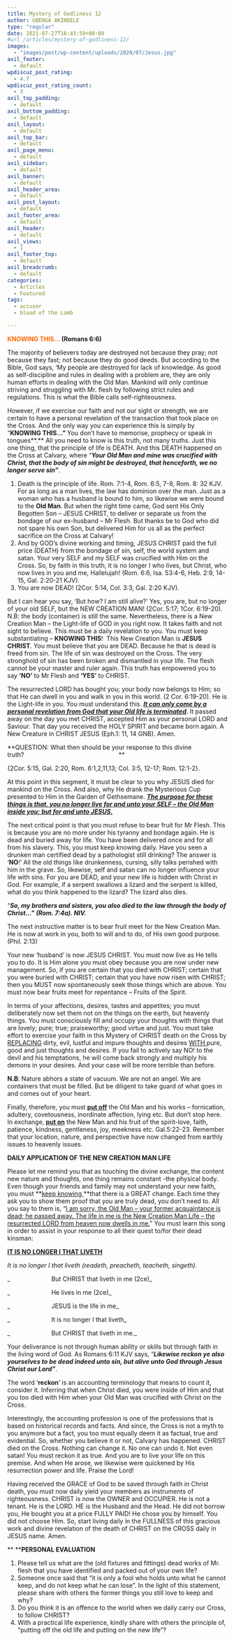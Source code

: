 ```yaml
---
title: Mystery of Godliness 12
author: GBENGA AKINDELE
type: "regular"
date: 2021-07-27T16:43:59+00:00
#url /articles/mystery-of-godliness-12/
images: 
  - "images/post/wp-content/uploads/2020/07/Jesus.jpg"
axil_footer:
  - default
wpdiscuz_post_rating:
  - 4.7
wpdiscuz_post_rating_count:
  - 3
axil_top_padding:
  - default
axil_bottom_padding:
  - default
axil_layout:
  - default
axil_top_bar:
  - default
axil_page_menu:
  - default
axil_sidebar:
  - default
axil_banner:
  - default
axil_header_area:
  - default
axil_post_layout:
  - default
axil_footer_area:
  - default
axil_header:
  - default
axil_views:
  - 1
axil_footer_top:
  - default
axil_breadcrumb:
  - default
categories:
  - Articles
  - Featured
tags:
  - accuser
  - blood of the Lamb

---
```

**<span style="color: #ff6600;">KNOWING THIS…</span> (Romans 6:6)**

The majority of believers today are destroyed not because they pray; not because they fast; not because they do good deeds. But according to the Bible, God says, ‘My people are destroyed for lack of knowledge. As good as self-discipline and rules in dealing with a problem are, they are only human efforts in dealing with the Old Man. Mankind will only continue striving and struggling with Mr. flesh by following strict rules and regulations. This is what the Bible calls self-righteousness.

However, if we exercise our faith and not our sight or strength, we are certain to have a personal revelation of the transaction that took place on the Cross. And the only way you can experience this is simply by “**KNOWING THIS…”** You don’t have to memorise, prophecy or speak in tongues**.** All you need to know is this truth, not many truths. Just this one thing, that the principle of life is DEATH. And this DEATH happened on the Cross at Calvary, where “**_Your Old Man and mine was crucified with Christ, that the body of sin might be destroyed, that henceforth, we no longer serve sin”_**.

  1. Death is the principle of life. Rom. 7:1-4, Rom. 6:5, 7-8, Rom. 8: 32 KJV. For as long as a man lives, the law has dominion over the man. Just as a woman who has a husband is bound to him, so likewise we were bound to the **Old Man**. But when the right time came, God sent His Only Begotten Son &#8211; JESUS CHRIST, to deliver or separate us from the bondage of our ex-husband &#8211; Mr Flesh. But thanks be to God who did not spare his own Son, but delivered Him for us all as the perfect sacrifice on the Cross at Calvary!
  2. And by GOD’s divine working and timing, JESUS CHRIST paid the full price (DEATH) from the bondage of sin, self, the world system and satan. Your very SELF and my SELF was crucified with Him on the Cross. So, by faith in this truth, it is no longer I who lives, but Christ, who now lives in you and me, Hallelujah! (Rom. 6:6, Isa. 53:4-6, Heb. 2:9, 14-15, Gal. 2:20-21 KJV).
  3. You are now DEAD! (2Cor. 5:14, Col. 3:3, Gal. 2:20 KJV).

But I can hear you say, ‘But how? I am still alive?’ Yes, you are, but no longer of your old SELF, but the NEW CREATION MAN! (2Cor. 5:17; 1Cor. 6:19-20). N.B: the body (container) is still the same. Nevertheless, there is a New Creation Man &#8211; the Light-life of GOD in you right now. It takes faith and not sight to believe. This must be a daily revelation to you. You must keep substantiating &#8211; **KNOWING THIS**!  This New Creation Man is **JESUS CHRIST**. You must believe that you are DEAD. Because he that is dead is freed from sin. The life of sin was destroyed on the Cross. The very stronghold of sin has been broken and dismantled in your life. The flesh cannot be your master and ruler again. This truth has empowered you to say **‘NO’** to Mr Flesh and **&#8216;YES&#8217;** to CHRIST.

The resurrected LORD has bought you; your body now belongs to Him; so that He can dwell in you and walk in you in this world. (2 Cor. 6:19-20). He is the Light-life in you. You must understand this. **_<u>It can only come by a personal revelation from God that your Old life is terminated</u>_**. It passed away on the day you met CHRIST, accepted Him as your personal LORD and Saviour. That day you received the HOLY SPIRIT and became born again. A New Creature in CHRIST JESUS (Eph.1: 11, 14 GNB). Amen.

**QUESTION: What then should be your response to this divine truth?                                                       ** 

{2Cor. 5:15, Gal. 2:20, Rom. 6:1,2,11,13; Col. 3:5, 12-17; Rom. 12:1-2}.

At this point in this segment, it must be clear to you why JESUS died for mankind on the Cross. And also, why He drank the Mysterious Cup presented to Him in the Garden of Gethsemane. **_<u>The purpose for these things is that, you no longer live for and unto your SELF &#8211; the Old Man inside you; but for and unto JESUS. </u>_**

The next critical point is that you must refuse to bear fruit for Mr Flesh. This is because you are no more under his tyranny and bondage again. He is dead and buried away for life. You have been delivered once and for all from his slavery. This, you must keep knowing daily. Have you seen a drunken man certified dead by a pathologist still drinking? The answer is ‘**NO**!’ All the old things like drunkenness, cursing, silly talks perished with him in the grave. So, likewise, self and satan can no longer influence your life with sins. For you are DEAD, and your new life is hidden with Christ in God. For example, if a serpent swallows a lizard and the serpent is killed, what do you think happened to the lizard? The lizard also dies.

“**_So, my brothers and sisters, you also died to the law through the body of Christ…” (Rom. 7:4a). NIV._**

The next instructive matter is to bear fruit meet for the New Creation Man. He is now at work in you, both to will and to do, of His own good purpose. (Phil. 2:13)

Your new ‘husband’ is now JESUS CHRIST. You must now live as He tells you to do. It is Him alone you must obey because you are now under new management. So, if you are certain that you died with CHRIST; certain that you were buried with CHRIST; certain that you have now risen with CHRIST; then you MUST now spontaneously seek those things which are above. You must now bear fruits meet for repentance &#8211; Fruits of the Spirit.

In terms of your affections, desires, tastes and appetites; you must deliberately now set them not on the things on the earth, but heavenly things. You must consciously fill and occupy your thoughts with things that are lovely; pure; true; praiseworthy; good virtue and just. You must take effort to exercise your faith in this Mystery of CHRIST death on the Cross by <u>REPLACING</u> dirty, evil, lustful and impure thoughts and desires <u>WITH </u>pure, good and just thoughts and desires. If you fail to actively say NO! to the devil and his temptations, he will come back strongly and multiply his demons in your desires. And your case will be more terrible than before.

**N.B**: Nature abhors a state of vacuum. We are not an angel. We are containers that must be filled. But be diligent to take guard of what goes in and comes out of your heart.

Finally, therefore, you must **<u>put off</u>** the Old Man and his works &#8211; fornication, adultery, covetousness, inordinate affection, lying etc. But don’t stop here.  In exchange, **<u>put on</u>** the New Man and his fruit of the spirit-love, faith, patience, kindness, gentleness, joy, meekness etc. Gal.5:22-23. Remember that your location, nature, and perspective have now changed from earthly issues to heavenly issues.

**DAILY APPLICATION OF THE NEW CREATION MAN LIFE**

Please let me remind you that as touching the divine exchange, the content new nature and thoughts, one thing remains constant -the physical body. Even though your friends and family may not understand your new faith, you must **<u>keep knowing </u>**that there is a GREAT change. Each time they ask you to show them proof that you are truly dead, you don’t need to. All you say to them is, “<u>I am sorry, the Old Man &#8211; your former acquaintance is dead; he passed away. The life in me is the New Creation Man Life &#8211; the resurrected LORD from heaven now dwells in me.</u>” You must learn this song in order to assist in your response to all their quest to/for their dead kinsman:

**<u>IT IS NO LONGER I THAT LIVETH </u>**

_It is no longer I that liveth (readeth, preacheth, teacheth, singeth)._

_                        But CHRIST that liveth in me (2ce)_

_                        He lives in me (2ce)_

_                        JESUS is the life in me_

_                        It is no longer I that liveth_

_                        But CHRIST that liveth in me._ 

Your deliverance is not through human ability or skills but through faith in the living word of God. As Romans 6:11 KJV says, “**_Likewise reckon ye also yourselves to be dead indeed unto sin, but alive unto God through Jesus Christ our Lord”_**.

The word ‘**reckon**’ is an accounting terminology that means to count it, consider it. Inferring that when Christ died, you were inside of Him and that you too died with Him when your Old Man was crucified with Christ on the Cross.

Interestingly, the accounting profession is one of the professions that is based on historical records and facts. And since, the Cross is not a myth to you anymore but a fact, you too must equally deem it as factual, true and evidential. So, whether you believe it or not, Calvary has happened. CHRIST died on the Cross. Nothing can change it. No one can undo it. Not even satan! You must reckon it as true. And you are to live your life on this premise. And when He arose, we likewise were quickened by His resurrection power and life. Praise the Lord!

Having received the GRACE of God to be saved through faith in Christ death, you must now daily yield your members as instruments of righteousness. CHRIST is now the OWNER and OCCUPIER. He is not a tenant. He is the LORD. HE is the Husband and the Head. He did not borrow you, He bought you at a price FULLY PAID! He chose you by himself. You did not choose Him. So, start living daily in the FULLNESS of this gracious work and divine revelation of the death of CHRIST on the CROSS daily in JESUS name. Amen.

** ****PERSONAL EVALUATION**

  1. Please tell us what are the (old fixtures and fittings) dead works of Mr. flesh that you have identified and packed out of your own life?
  2. Someone once said that “it is only a fool who holds unto what he cannot keep, and do not keep what he can lose”. In the light of this statement, please share with others the former things you still love to keep and why?
  3. Do you think it is an offence to the world when we daily carry our Cross, to follow CHRIST?
  4. With a practical life experience, kindly share with others the principle of, “putting off the old life and putting on the new life”?